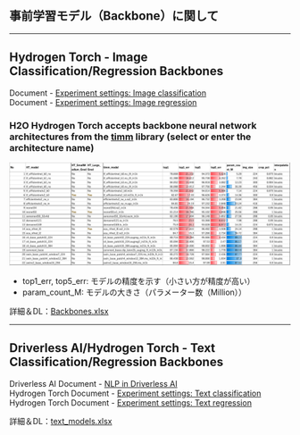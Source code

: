 ## 事前学習モデル（Backbone）に関して

***
## Hydrogen Torch - Image Classification/Regression Backbones
Document - [Experiment settings: Image classification](https://docs.h2o.ai/h2o-hydrogen-torch/guide/experiments/experiment-settings/image-classification)  
Document - [Experiment settings: Image regression](https://docs.h2o.ai/h2o-hydrogen-torch/guide/experiments/experiment-settings/image-regression)

### H2O Hydrogen Torch accepts backbone neural network architectures from the [timm](https://github.com/huggingface/pytorch-image-models/blob/main/results/results-imagenet.csv) library (select or enter the architecture name)

<img src="./display_images/HT_1-3.png" alt="img1">

- top1_err, top5_err: モデルの精度を示す（小さい方が精度が高い）
- param_count_M: モデルの大きさ（パラメーター数（Million））

詳細＆DL：[Backbones.xlsx](./Backbones.xlsx)

***
## Driverless AI/Hydrogen Torch - Text Classification/Regression Backbones

Driverless AI Document - [NLP in Driverless AI](https://docs.h2o.ai/driverless-ai/1-10-lts/docs/userguide/nlp.html)  
Hydrogen Torch Document - [Experiment settings: Text classification](https://docs.h2o.ai/h2o-hydrogen-torch/guide/experiments/experiment-settings/text-classification)  
Hydrogen Torch Document - [Experiment settings: Text regression](https://docs.h2o.ai/h2o-hydrogen-torch/guide/experiments/experiment-settings/text-regression)
  
詳細＆DL：[text_models.xlsx](./text_models.xlsx)
